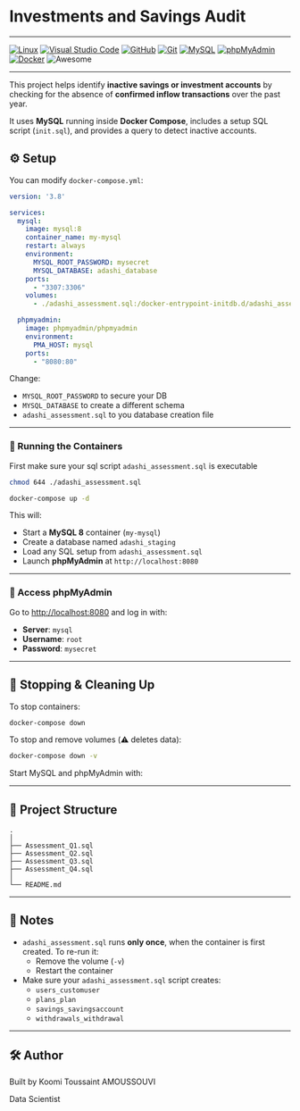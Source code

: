#  Investments and Savings Audit
---

[![Linux](https://img.shields.io/badge/Linux-FCC624?logo=linux&logoColor=black)](#)
[![Visual Studio Code](https://img.shields.io/badge/Visual%20Studio%20Code-0078d7.svg?logo=visual-studio-code&logoColor=white)](#)
[![GitHub](https://img.shields.io/badge/GitHub-%23121011.svg?logo=github&logoColor=white)](#)
[![Git](https://img.shields.io/badge/Git-F05032?logo=git&logoColor=white)](#)
[![MySQL](https://img.shields.io/badge/MySQL-4479A1?logo=mysql&logoColor=white)](#)
[![phpMyAdmin](https://img.shields.io/badge/phpMyAdmin-6C78AF?logo=phpmyadmin&logoColor=white)](#)
[![Docker](https://img.shields.io/badge/Docker-2496ED?logo=docker&logoColor=white)](#)
![Awesome](https://img.shields.io/badge/Awesome-ffd700?logo=awesome&logoColor=black)

---

This project helps identify **inactive savings or investment accounts** by checking for the absence of **confirmed inflow transactions** over the past year.

It uses **MySQL** running inside **Docker Compose**, includes a setup SQL script (`init.sql`), and provides a query to detect inactive accounts.

## ⚙️ Setup

You can modify `docker-compose.yml`:

```yaml
version: '3.8'

services:
  mysql:
    image: mysql:8
    container_name: my-mysql
    restart: always
    environment:
      MYSQL_ROOT_PASSWORD: mysecret
      MYSQL_DATABASE: adashi_database
    ports:
      - "3307:3306"
    volumes:
      - ./adashi_assessment.sql:/docker-entrypoint-initdb.d/adashi_assessment.sql

  phpmyadmin:
    image: phpmyadmin/phpmyadmin
    environment:
      PMA_HOST: mysql
    ports:
      - "8080:80"
```

Change:

- `MYSQL_ROOT_PASSWORD` to secure your DB
- `MYSQL_DATABASE` to create a different schema
- `adashi_assessment.sql` to you database creation file

---


### 🚀 Running the Containers
First make sure your sql script `adashi_assessment.sql` is executable

```bash
chmod 644 ./adashi_assessment.sql
```

```bash
docker-compose up -d
```

This will:

- Start a **MySQL 8** container (`my-mysql`)
- Create a database named `adashi_staging`
- Load any SQL setup from `adashi_assessment.sql`
- Launch **phpMyAdmin** at `http://localhost:8080`

---


### 🔐 Access phpMyAdmin

Go to [http://localhost:8080](http://localhost:8080) and log in with:

- **Server**: `mysql`
- **Username**: `root`
- **Password**: `mysecret`

---


## 🧹 Stopping & Cleaning Up

To stop containers:

```bash
docker-compose down
```

To stop and remove volumes (⚠️ deletes data):

```bash
docker-compose down -v
```

Start MySQL and phpMyAdmin with:





---

## 📁 Project Structure

```
.
│
├── Assessment_Q1.sql
├── Assessment_Q2.sql
├── Assessment_Q3.sql
├── Assessment_Q4.sql
│
└── README.md

```


---

## 📝 Notes

- `adashi_assessment.sql` runs **only once**, when the container is first created. To re-run it:
  - Remove the volume (`-v`)
  - Restart the container
- Make sure your `adashi_assessment.sql` script creates:
  - `users_customuser`
  - `plans_plan`
  - `savings_savingsaccount`
  - `withdrawals_withdrawal`
---

## 🛠️ Author

Built by Koomi Toussaint AMOUSSOUVI 

Data Scientist

